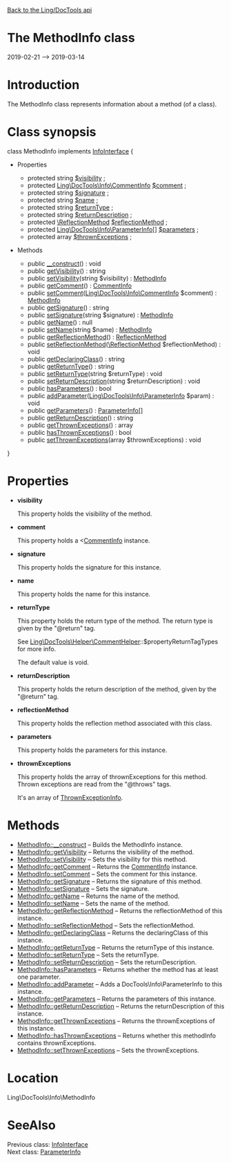 [Back to the Ling/DocTools api](https://github.com/lingtalfi/DocTools/blob/master/doc/api/Ling/DocTools.md)



The MethodInfo class
================
2019-02-21 --> 2019-03-14






Introduction
============

The MethodInfo class represents information about a method (of a class).



Class synopsis
==============


class <span class="pl-k">MethodInfo</span> implements [InfoInterface](https://github.com/lingtalfi/DocTools/blob/master/doc/api/Ling/DocTools/Info/InfoInterface.md) {

- Properties
    - protected string [$visibility](#property-visibility) ;
    - protected [Ling\DocTools\Info\CommentInfo](https://github.com/lingtalfi/DocTools/blob/master/doc/api/Ling/DocTools/Info/CommentInfo.md) [$comment](#property-comment) ;
    - protected string [$signature](#property-signature) ;
    - protected string [$name](#property-name) ;
    - protected string [$returnType](#property-returnType) ;
    - protected string [$returnDescription](#property-returnDescription) ;
    - protected [\ReflectionMethod](http://php.net/manual/en/class.reflectionmethod.php) [$reflectionMethod](#property-reflectionMethod) ;
    - protected [Ling\DocTools\Info\ParameterInfo[]](https://github.com/lingtalfi/DocTools/blob/master/doc/api/Ling/DocTools/Info/ParameterInfo.md) [$parameters](#property-parameters) ;
    - protected array [$thrownExceptions](#property-thrownExceptions) ;

- Methods
    - public [__construct](https://github.com/lingtalfi/DocTools/blob/master/doc/api/Ling/DocTools/Info/MethodInfo/__construct.md)() : void
    - public [getVisibility](https://github.com/lingtalfi/DocTools/blob/master/doc/api/Ling/DocTools/Info/MethodInfo/getVisibility.md)() : string
    - public [setVisibility](https://github.com/lingtalfi/DocTools/blob/master/doc/api/Ling/DocTools/Info/MethodInfo/setVisibility.md)(string $visibility) : [MethodInfo](https://github.com/lingtalfi/DocTools/blob/master/doc/api/Ling/DocTools/Info/MethodInfo.md)
    - public [getComment](https://github.com/lingtalfi/DocTools/blob/master/doc/api/Ling/DocTools/Info/MethodInfo/getComment.md)() : [CommentInfo](https://github.com/lingtalfi/DocTools/blob/master/doc/api/Ling/DocTools/Info/CommentInfo.md)
    - public [setComment](https://github.com/lingtalfi/DocTools/blob/master/doc/api/Ling/DocTools/Info/MethodInfo/setComment.md)([Ling\DocTools\Info\CommentInfo](https://github.com/lingtalfi/DocTools/blob/master/doc/api/Ling/DocTools/Info/CommentInfo.md) $comment) : [MethodInfo](https://github.com/lingtalfi/DocTools/blob/master/doc/api/Ling/DocTools/Info/MethodInfo.md)
    - public [getSignature](https://github.com/lingtalfi/DocTools/blob/master/doc/api/Ling/DocTools/Info/MethodInfo/getSignature.md)() : string
    - public [setSignature](https://github.com/lingtalfi/DocTools/blob/master/doc/api/Ling/DocTools/Info/MethodInfo/setSignature.md)(string $signature) : [MethodInfo](https://github.com/lingtalfi/DocTools/blob/master/doc/api/Ling/DocTools/Info/MethodInfo.md)
    - public [getName](https://github.com/lingtalfi/DocTools/blob/master/doc/api/Ling/DocTools/Info/MethodInfo/getName.md)() : null
    - public [setName](https://github.com/lingtalfi/DocTools/blob/master/doc/api/Ling/DocTools/Info/MethodInfo/setName.md)(string $name) : [MethodInfo](https://github.com/lingtalfi/DocTools/blob/master/doc/api/Ling/DocTools/Info/MethodInfo.md)
    - public [getReflectionMethod](https://github.com/lingtalfi/DocTools/blob/master/doc/api/Ling/DocTools/Info/MethodInfo/getReflectionMethod.md)() : [ReflectionMethod](http://php.net/manual/en/class.reflectionmethod.php)
    - public [setReflectionMethod](https://github.com/lingtalfi/DocTools/blob/master/doc/api/Ling/DocTools/Info/MethodInfo/setReflectionMethod.md)([\ReflectionMethod](http://php.net/manual/en/class.reflectionmethod.php) $reflectionMethod) : void
    - public [getDeclaringClass](https://github.com/lingtalfi/DocTools/blob/master/doc/api/Ling/DocTools/Info/MethodInfo/getDeclaringClass.md)() : string
    - public [getReturnType](https://github.com/lingtalfi/DocTools/blob/master/doc/api/Ling/DocTools/Info/MethodInfo/getReturnType.md)() : string
    - public [setReturnType](https://github.com/lingtalfi/DocTools/blob/master/doc/api/Ling/DocTools/Info/MethodInfo/setReturnType.md)(string $returnType) : void
    - public [setReturnDescription](https://github.com/lingtalfi/DocTools/blob/master/doc/api/Ling/DocTools/Info/MethodInfo/setReturnDescription.md)(string $returnDescription) : void
    - public [hasParameters](https://github.com/lingtalfi/DocTools/blob/master/doc/api/Ling/DocTools/Info/MethodInfo/hasParameters.md)() : bool
    - public [addParameter](https://github.com/lingtalfi/DocTools/blob/master/doc/api/Ling/DocTools/Info/MethodInfo/addParameter.md)([Ling\DocTools\Info\ParameterInfo](https://github.com/lingtalfi/DocTools/blob/master/doc/api/Ling/DocTools/Info/ParameterInfo.md) $param) : void
    - public [getParameters](https://github.com/lingtalfi/DocTools/blob/master/doc/api/Ling/DocTools/Info/MethodInfo/getParameters.md)() : [ParameterInfo[]](https://github.com/lingtalfi/DocTools/blob/master/doc/api/Ling/DocTools/Info/ParameterInfo.md)
    - public [getReturnDescription](https://github.com/lingtalfi/DocTools/blob/master/doc/api/Ling/DocTools/Info/MethodInfo/getReturnDescription.md)() : string
    - public [getThrownExceptions](https://github.com/lingtalfi/DocTools/blob/master/doc/api/Ling/DocTools/Info/MethodInfo/getThrownExceptions.md)() : array
    - public [hasThrownExceptions](https://github.com/lingtalfi/DocTools/blob/master/doc/api/Ling/DocTools/Info/MethodInfo/hasThrownExceptions.md)() : bool
    - public [setThrownExceptions](https://github.com/lingtalfi/DocTools/blob/master/doc/api/Ling/DocTools/Info/MethodInfo/setThrownExceptions.md)(array $thrownExceptions) : void

}




Properties
=============

- <span id="property-visibility"><b>visibility</b></span>

    This property holds the visibility of the method.
    
    

- <span id="property-comment"><b>comment</b></span>

    This property holds a <[CommentInfo](https://github.com/lingtalfi/DocTools/blob/master/doc/api/DocTools/Info/CommentInfo.md) instance.
    
    

- <span id="property-signature"><b>signature</b></span>

    This property holds the signature for this instance.
    
    

- <span id="property-name"><b>name</b></span>

    This property holds the name for this instance.
    
    

- <span id="property-returnType"><b>returnType</b></span>

    This property holds the return type of the method.
    The return type is given by the "@return" tag.
    
    See [Ling\DocTools\Helper\CommentHelper](https://github.com/lingtalfi/DocTools/blob/master/doc/api/Ling/DocTools/Helper/CommentHelper.md)::$propertyReturnTagTypes for more info.
    
    The default value is void.
    
    

- <span id="property-returnDescription"><b>returnDescription</b></span>

    This property holds the return description of the method, given by the "@return" tag.
    
    

- <span id="property-reflectionMethod"><b>reflectionMethod</b></span>

    This property holds the reflection method associated with this class.
    
    

- <span id="property-parameters"><b>parameters</b></span>

    This property holds the parameters for this instance.
    
    

- <span id="property-thrownExceptions"><b>thrownExceptions</b></span>

    This property holds the array of thrownExceptions for this method.
    Thrown exceptions are read from the "@throws" tags.
    
    It's an array of [ThrownExceptionInfo](https://github.com/lingtalfi/DocTools/blob/master/doc/api/DocTools/Info/ThrownExceptionInfo.md).
    
    



Methods
==============

- [MethodInfo::__construct](https://github.com/lingtalfi/DocTools/blob/master/doc/api/Ling/DocTools/Info/MethodInfo/__construct.md) &ndash; Builds the MethodInfo instance.
- [MethodInfo::getVisibility](https://github.com/lingtalfi/DocTools/blob/master/doc/api/Ling/DocTools/Info/MethodInfo/getVisibility.md) &ndash; Returns the visibility of the method.
- [MethodInfo::setVisibility](https://github.com/lingtalfi/DocTools/blob/master/doc/api/Ling/DocTools/Info/MethodInfo/setVisibility.md) &ndash; Sets the visibility for this method.
- [MethodInfo::getComment](https://github.com/lingtalfi/DocTools/blob/master/doc/api/Ling/DocTools/Info/MethodInfo/getComment.md) &ndash; Returns the [CommentInfo](https://github.com/lingtalfi/DocTools/blob/master/doc/api/DocTools/Info/CommentInfo.md) instance.
- [MethodInfo::setComment](https://github.com/lingtalfi/DocTools/blob/master/doc/api/Ling/DocTools/Info/MethodInfo/setComment.md) &ndash; Sets the comment for this instance.
- [MethodInfo::getSignature](https://github.com/lingtalfi/DocTools/blob/master/doc/api/Ling/DocTools/Info/MethodInfo/getSignature.md) &ndash; Returns the signature of this method.
- [MethodInfo::setSignature](https://github.com/lingtalfi/DocTools/blob/master/doc/api/Ling/DocTools/Info/MethodInfo/setSignature.md) &ndash; Sets the signature.
- [MethodInfo::getName](https://github.com/lingtalfi/DocTools/blob/master/doc/api/Ling/DocTools/Info/MethodInfo/getName.md) &ndash; Returns the name of the method.
- [MethodInfo::setName](https://github.com/lingtalfi/DocTools/blob/master/doc/api/Ling/DocTools/Info/MethodInfo/setName.md) &ndash; Sets the name of the method.
- [MethodInfo::getReflectionMethod](https://github.com/lingtalfi/DocTools/blob/master/doc/api/Ling/DocTools/Info/MethodInfo/getReflectionMethod.md) &ndash; Returns the reflectionMethod of this instance.
- [MethodInfo::setReflectionMethod](https://github.com/lingtalfi/DocTools/blob/master/doc/api/Ling/DocTools/Info/MethodInfo/setReflectionMethod.md) &ndash; Sets the reflectionMethod.
- [MethodInfo::getDeclaringClass](https://github.com/lingtalfi/DocTools/blob/master/doc/api/Ling/DocTools/Info/MethodInfo/getDeclaringClass.md) &ndash; Returns the declaringClass of this instance.
- [MethodInfo::getReturnType](https://github.com/lingtalfi/DocTools/blob/master/doc/api/Ling/DocTools/Info/MethodInfo/getReturnType.md) &ndash; Returns the returnType of this instance.
- [MethodInfo::setReturnType](https://github.com/lingtalfi/DocTools/blob/master/doc/api/Ling/DocTools/Info/MethodInfo/setReturnType.md) &ndash; Sets the returnType.
- [MethodInfo::setReturnDescription](https://github.com/lingtalfi/DocTools/blob/master/doc/api/Ling/DocTools/Info/MethodInfo/setReturnDescription.md) &ndash; Sets the returnDescription.
- [MethodInfo::hasParameters](https://github.com/lingtalfi/DocTools/blob/master/doc/api/Ling/DocTools/Info/MethodInfo/hasParameters.md) &ndash; Returns whether the method has at least one parameter.
- [MethodInfo::addParameter](https://github.com/lingtalfi/DocTools/blob/master/doc/api/Ling/DocTools/Info/MethodInfo/addParameter.md) &ndash; Adds a DocTools\Info\ParameterInfo to this instance.
- [MethodInfo::getParameters](https://github.com/lingtalfi/DocTools/blob/master/doc/api/Ling/DocTools/Info/MethodInfo/getParameters.md) &ndash; Returns the parameters of this instance.
- [MethodInfo::getReturnDescription](https://github.com/lingtalfi/DocTools/blob/master/doc/api/Ling/DocTools/Info/MethodInfo/getReturnDescription.md) &ndash; Returns the returnDescription of this instance.
- [MethodInfo::getThrownExceptions](https://github.com/lingtalfi/DocTools/blob/master/doc/api/Ling/DocTools/Info/MethodInfo/getThrownExceptions.md) &ndash; Returns the thrownExceptions of this instance.
- [MethodInfo::hasThrownExceptions](https://github.com/lingtalfi/DocTools/blob/master/doc/api/Ling/DocTools/Info/MethodInfo/hasThrownExceptions.md) &ndash; Returns whether this methodInfo contains thrownExceptions.
- [MethodInfo::setThrownExceptions](https://github.com/lingtalfi/DocTools/blob/master/doc/api/Ling/DocTools/Info/MethodInfo/setThrownExceptions.md) &ndash; Sets the thrownExceptions.





Location
=============
Ling\DocTools\Info\MethodInfo


SeeAlso
==============
Previous class: [InfoInterface](https://github.com/lingtalfi/DocTools/blob/master/doc/api/Ling/DocTools/Info/InfoInterface.md)<br>Next class: [ParameterInfo](https://github.com/lingtalfi/DocTools/blob/master/doc/api/Ling/DocTools/Info/ParameterInfo.md)<br>
